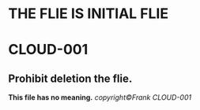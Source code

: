 # THE FLIE IS INITIAL FLIE
# CLOUD-001
## Prohibit deletion the flie.
**This file has no meaning.**
*copyright©Frank CLOUD-001*

